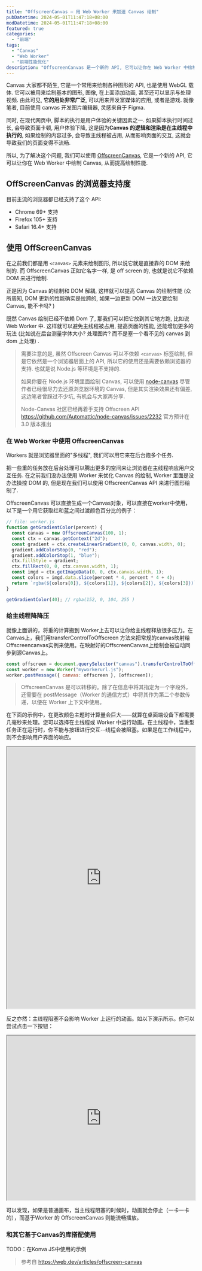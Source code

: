 ```yaml
---
title: "OffscreenCanvas — 用 Web Worker 来加速 Canvas 绘制"
pubDatetime: 2024-05-01T11:47:18+08:00
modDatetime: 2024-05-01T11:47:18+08:00
featured: true
categories:
  - "前端"
tags:
  - "Canvas"
  - "Web Worker"
  - "前端性能优化"
description: "OffscreenCanvas 是一个新的 API, 它可以让你在 Web Worker 中绘制 Canvas, 从而提高绘制性能. "
---
```


Canvas 大家都不陌生, 它是一个常用来绘制各种图形的 API, 也是使用 WebGL 载体. 它可以被用来绘制基本的图形, 图像, 在上面添加动画, 甚至还可以显示与处理视频. 由此可见, **它的用处非常广泛**, 可以用来开发富媒体的应用, 或者是游戏. 就像笔者, 目前使用 canvas 开发图片编辑器, 灵感来自于 Figma.

同时, 在现代网页中, 脚本的执行是用户体验的关键因素之一. 如果脚本执行时间过长, 会导致页面卡顿, 用户体验下降, 这是因为**Canvas 的逻辑和渲染是在主线程中执行的**, 如果绘制的内容过多, 会导致主线程被占用, 从而影响页面的交互, 这就会导致我们的页面变得不流畅.

所以, 为了解决这个问题, 我们可以使用 [OffscreenCanvas](https://developer.mozilla.org/zh-CN/docs/Web/API/OffscreenCanvas), 它是一个新的 API, 它可以让你在 Web Worker 中绘制 Canvas, 从而提高绘制性能.

## OffScreenCanvas 的浏览器支持度

目前主流的浏览器都已经支持了这个 API:

- Chrome 69+ 支持
- Firefox 105+ 支持
- Safari 16.4+ 支持

## 使用 OffScreenCanvas

在之前我们都是用 `<canvas>` 元素来绘制图形, 所以说它就是直接靠的 DOM 来绘制的. 而 OffscreenCanvas 正如它名字一样, 是 off screen 的, 也就是说它不依赖 DOM 来进行绘制.

正是因为 Canvas 的绘制和 DOM 解耦, 这样就可以提高 Canvas 的绘制性能 (众所周知, DOM 更新的性能确实是拉跨的, 如果一边更新 DOM 一边又要绘制 Canvas, 能不卡吗? )

既然 Canvas 绘制已经不依赖 Dom 了, 那我们可以把它放到其它地方跑, 比如说 Web Worker 中. 这样就可以避免主线程被占用, 提高页面的性能, 还能增加更多的玩法 (比如说在后台测量字体大小? 处理图片? 而不是塞一个看不见的 canvas 到 dom 上处理) .

> 需要注意的是, 虽然 Offscreen Canvas 可以不依赖 `<canvas>` 标签绘制, 但是它依然是一个浏览器层面上的 API, 所以它的使用还是需要依赖浏览器的支持. 也就是说 Node.js 等环境是不支持的.
>
> 如果你要在 Node.js 环境里面绘制 Canvas, 可以使用 [node-canvas](https://github.com/Automattic/node-canvas) 尽管作者已经很尽力去还原浏览器环境的 Canvas, 但是其实渲染效果还有偏差, 这边笔者曾踩过不少坑, 有机会与大家再分享.
>
> Node-Canvas 社区已经再着手支持 Offscreen API https://github.com/Automattic/node-canvas/issues/2232 官方预计在 3.0 版本推出

### 在 Web Worker 中使用 OffscreenCanvas

Workers 就是浏览器里面的"多线程", 我们可以用它来在后台跑多个任务.

把一些重的任务放在后台处理可以腾出更多的空间来让浏览器在主线程响应用户交互任务. 在之前我们没办法使用 Worker 来优化 Canvas 的绘制, Worker 里面是没办法操控 DOM 的, 但是现在我们可以使用 OffscreenCanvas API 来进行图形绘制了.

OffscreenCanvas 可以直接生成一个Canvas对象，可以直接在worker中使用，以下是一个用它获取红和蓝之间过渡颜色百分比的例子：

```js
// file: worker.js
function getGradientColor(percent) {
  const canvas = new OffscreenCanvas(100, 1);
  const ctx = canvas.getContext("2d");
  const gradient = ctx.createLinearGradient(0, 0, canvas.width, 0);
  gradient.addColorStop(0, "red");
  gradient.addColorStop(1, "blue");
  ctx.fillStyle = gradient;
  ctx.fillRect(0, 0, ctx.canvas.width, 1);
  const imgd = ctx.getImageData(0, 0, ctx.canvas.width, 1);
  const colors = imgd.data.slice(percent * 4, percent * 4 + 4);
  return `rgba(${colors[0]}, ${colors[1]}, ${colors[2]}, ${colors[3]})`;
}

getGradientColor(40); // rgba(152, 0, 104, 255 )
```

### 给主线程降降压

就像上面讲的，将重的计算搬到 Worker上去可以让你给主线程释放很多压力。在Canvas上，我们用transferControlToOffscreen 方法来把常规的canvas映射给Offscreencanvas实例来使用。在映射好的OffscreenCanvas上绘制会被自动同步到源Canvas上。

```js
const offscreen = document.querySelector("canvas").transferControlToOffscreen();
const worker = new Worker("myworkerurl.js");
worker.postMessage({ canvas: offscreen }, [offscreen]);
```

> OffscreenCanvas 是可以转移的。除了在信息中将其指定为一个字段外，还需要在 postMessage（Worker 的通信方式）中将其作为第二个参数传递，以便在 Worker 上下文中使用。

在下面的示例中，在更改颜色主题时计算量会巨大——就算在桌面端设备下都需要几毫秒来处理。您可以选择在主线程或 Worker 中运行动画。在主线程中，当重型任务正在运行时，你不能与按钮进行交互--线程会被阻塞。如果是在工作线程中，则不会影响用户界面的响应。

<iframe src="https://devnook.github.io/OffscreenCanvasDemo/keep-ui-responsive.html" width="100%" height="700" data-gtm-yt-inspected-100001731_63="true"></iframe>

反之亦然：主线程阻塞不会影响 Worker 上运行的动画。如以下演示所示。你可以尝试点击一下按钮：

<iframe src="https://devnook.github.io/OffscreenCanvasDemo/index.html" width="100%" height="440" data-gtm-yt-inspected-100001731_63="true"></iframe>

可以发现，如果是普通画布，当主线程阻塞的时候时，动画就会停止（一卡一卡的），而基于Worker 的 OffscreenCanvas 则能流畅播放。

### 和其它基于Canvas的库搭配使用

TODO：在Konva JS中使用的示例

> 参考自 https://web.dev/articles/offscreen-canvas
